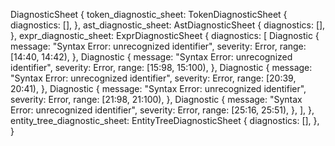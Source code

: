 DiagnosticSheet {
    token_diagnostic_sheet: TokenDiagnosticSheet {
        diagnostics: [],
    },
    ast_diagnostic_sheet: AstDiagnosticSheet {
        diagnostics: [],
    },
    expr_diagnostic_sheet: ExprDiagnosticSheet {
        diagnostics: [
            Diagnostic {
                message: "Syntax Error: unrecognized identifier",
                severity: Error,
                range: [14:40, 14:42),
            },
            Diagnostic {
                message: "Syntax Error: unrecognized identifier",
                severity: Error,
                range: [15:98, 15:100),
            },
            Diagnostic {
                message: "Syntax Error: unrecognized identifier",
                severity: Error,
                range: [20:39, 20:41),
            },
            Diagnostic {
                message: "Syntax Error: unrecognized identifier",
                severity: Error,
                range: [21:98, 21:100),
            },
            Diagnostic {
                message: "Syntax Error: unrecognized identifier",
                severity: Error,
                range: [25:16, 25:51),
            },
        ],
    },
    entity_tree_diagnostic_sheet: EntityTreeDiagnosticSheet {
        diagnostics: [],
    },
}